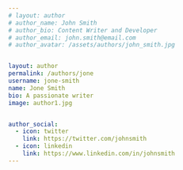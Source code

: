 ```yaml
---
# layout: author
# author_name: John Smith
# author_bio: Content Writer and Developer
# author_email: john.smith@email.com
# author_avatar: /assets/authors/john_smith.jpg


layout: author
permalink: /authors/jone
username: jone-smith
name: Jone Smith
bio: A passionate writer
image: author1.jpg


author_social:
  - icon: twitter
    link: https://twitter.com/johnsmith
  - icon: linkedin
    link: https://www.linkedin.com/in/johnsmith
---
```

